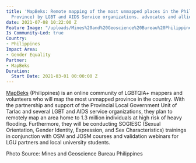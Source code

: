 ```yaml
---
title: 'MapBeks: Remote mapping of the most unmapped places in the Philippines (Tarlac
  Province) by LGBT and AIDS Service organizations, advocates and allies'
date: 2021-07-08 10:22:00 Z
Feature Image: "/uploads/Mines%20and%20Geoscience%20Bureau%20Philippines-87953b.png"
Is Community-Led: true
Country:
- Philippines
Impact Area:
- Gender Equality
Partner:
- MapBeks
Duration:
  Start Date: 2021-03-01 00:00:00 Z
---
```


[MapBeks](https://www.facebook.com/mapbeks) (Philippines) is an online community of LGBTQIA+ mappers and volunteers who will map the most unmapped province in the country. With the partnership and support of the Provincial Local Government Unit of Tarlac and several LGBT and AIDS service organizations, they plan to remotely map an area home to 1.3 million individuals at high risk of heavy flooding. Furthermore, they will be conducting SOGIESC (Sexual Orientation, Gender Identity, Expression, and Sex Characteristics) trainings in conjunction with OSM and JOSM courses and validation webinars for LGU partners and local university students.

Photo Source: Mines and Geoscience Bureau Philippines